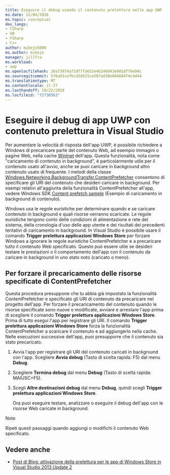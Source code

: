 ```yaml
---
title: Eseguire il debug usando il contenuto prelettura nelle app UWP | Microsoft Docs
ms.date: 11/04/2016
ms.topic: conceptual
dev_langs:
- CSharp
- VB
- FSharp
- C++
author: mikejo5000
ms.author: mikejo
manager: jillfra
ms.workload:
- uwp
ms.openlocfilehash: 28a73974a71df7fa652e4b246043e901df76e94c
ms.sourcegitcommit: 5f6ad1cefbcd3d531ce587ad30e684684f4c4d44
ms.translationtype: MT
ms.contentlocale: it-IT
ms.lasthandoff: 10/22/2019
ms.locfileid: "72730563"
---
```

# <a name="debug-uwp-apps-using-prefetched-content-in-visual-studio"></a>Eseguire il debug di app UWP con contenuto prelettura in Visual Studio

 Per aumentare la velocità di risposta dell'app UWP, è possibile richiedere a Windows di precaricare parte del contenuto Web, ad esempio immagini o pagine Web, nella cache [WinInet](/windows/desktop/WinInet/about-wininet) dell'app. Questa funzionalità, nota come "caricamento di contenuto in background", è particolarmente utile per il contenuto usato all'avvio, anche se puoi caricare in background altro contenuto usato di frequente. I metodi della classe [Windows.Networking.BackgroundTransfer.ContentPrefetcher](/uwp/api/Windows.Networking.BackgroundTransfer.ContentPrefetcher) consentono di specificare gli URI del contenuto che desideri caricare in background. Per esempi relativi all'aggiunta della funzionalità ContentPrefetcher all'app, vedere Windows SDK [Content prefetch sample](https://code.msdn.microsoft.com/windowsapps/ContentPrefetcher-Sample-432c8309) (Esempio di caricamento in background di contenuto).

 Windows usa le regole euristiche per determinare quando e se caricare contenuto in background e quali risorse verranno scaricate. Le regole euristiche tengono conto delle condizioni di alimentazione e rete del sistema, della cronologia d'uso delle app utente e dei risultati dei precedenti tentativi di caricamento in background. In Visual Studio è possibile usare il comando **Trigger prelettura applicazioni Windows Store** per forzare Windows a ignorare le regole euristiche ContentPrefetcher e a precaricare tutto il contenuto Web specificato. Questo può essere utile se desideri testare le prestazioni o il comportamento dell'app con il contenuto da caricare in background in uno stato noto (caricato o meno).

## <a name="to-force-preloading-of-contentprefetcher-specified-resources"></a>Per forzare il precaricamento delle risorse specificate di ContentPrefetcher
 Questa procedura presuppone che tu abbia già impostato la funzionalità ContentPrefetcher e specificato gli URI di contenuto da precaricare nel progetto dell'app. Per forzare il precaricamento del contenuto quando le risorse specificate sono nuove o modificate, avviare e arrestare l'app prima di scegliere il comando **Trigger prelettura applicazioni Windows Store**. Prima di tutto esegui l'app per registrare gli URI. Il comando **Trigger prelettura applicazioni Windows Store** forza la funzionalità ContentPrefetcher a scaricare il contenuto e ad aggiungerlo nella cache. Nelle esecuzioni successive dell'app, puoi presupporre che il contenuto sia stato precaricato.

1. Avvia l'app per registrare gli URI del contenuto caricati in background con l'app. Scegliere **Avvia debug** (Tasto di scelta rapida: F5) dal menu **Debug**.

2. Scegliere **Termina debug** dal menu **Debug** (Tasto di scelta rapida: MAIUSC+F5).

3. Scegli **Altre destinazioni debug** dal menu **Debug**, quindi scegli **Trigger prelettura applicazioni Windows Store**.

   Ora puoi eseguire testare, analizzare o eseguire il debug dell'app con le risorse Web caricate in background.

> [!NOTE]
> Ripeti questi passaggi quando aggiungi o modifichi il contenuto Web specificato.

## <a name="see-also"></a>Vedere anche
- [Post di Blog: attivazione della prelettura per le app di Windows Store in Visual Studio 2013 Update 2](https://devblogs.microsoft.com/devops/triggering-prefetch-for-windows-store-apps-in-visual-studio-2013-update-2/)